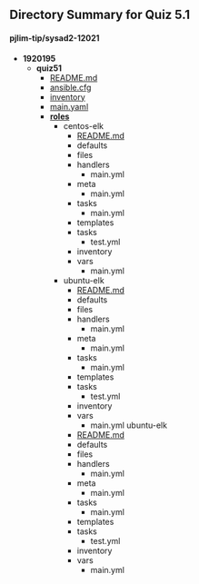 ## Directory Summary for Quiz 5.1
#### pjlim-tip/sysad2-12021
  * __1920195__
    * __quiz51__
      * [README.md](./README.md)
      * [ansible.cfg](./ansible.cfg)
      * [inventory](./inventory)
      * [main.yaml](./main.yaml)
      * [__roles__](./roles)
        * centos-elk
	      * [README.md](./roles/centos-elk/README.md)
	      * defaults
	      * files
	      * handlers
	        * main.yml
	      * meta
	        * main.yml
	      * tasks
	        * main.yml
	      * templates
	      * tasks
	        * test.yml
	      * inventory
	      * vars
	        * main.yml
        * ubuntu-elk
	      * [README.md](./roles/ubuntu-elk/README.md)
	      * defaults
	      * files
	      * handlers
	        * main.yml
	      * meta
	        * main.yml
	      * tasks
	        * main.yml
	      * templates
	      * tasks
	        * test.yml
	      * inventory
	      * vars
	        * main.yml ubuntu-elk
	      * [README.md](./README.md)
	      * defaults
	      * files
	      * handlers
	        * main.yml
	      * meta
	        * main.yml
	      * tasks
	        * main.yml
	      * templates
	      * tasks
	        * test.yml
	      * inventory
	      * vars
	        * main.yml
